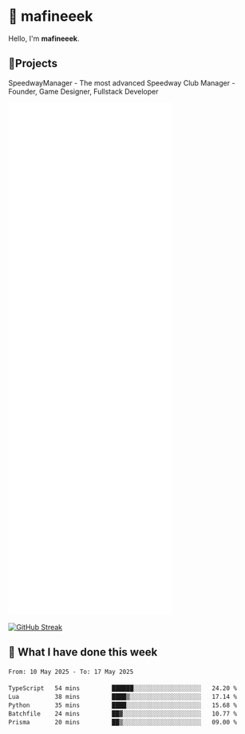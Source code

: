 # 👋 mafineeek
Hello, I'm **mafineeek**.

## 📝Projects

SpeedwayManager - The most advanced Speedway Club Manager - Founder, Game Designer, Fullstack Developer


![](./github-metrics.svg)

[![GitHub Streak](https://streak-stats.demolab.com/?user=mafineeek)](https://git.io/streak-stats)

## 📰 What I have done this week
<!--START_SECTION:waka-->

```txt
From: 10 May 2025 - To: 17 May 2025

TypeScript   54 mins         ██████░░░░░░░░░░░░░░░░░░░   24.20 %
Lua          38 mins         ████▒░░░░░░░░░░░░░░░░░░░░   17.14 %
Python       35 mins         ████░░░░░░░░░░░░░░░░░░░░░   15.68 %
Batchfile    24 mins         ██▓░░░░░░░░░░░░░░░░░░░░░░   10.77 %
Prisma       20 mins         ██▒░░░░░░░░░░░░░░░░░░░░░░   09.00 %
```

<!--END_SECTION:waka-->
